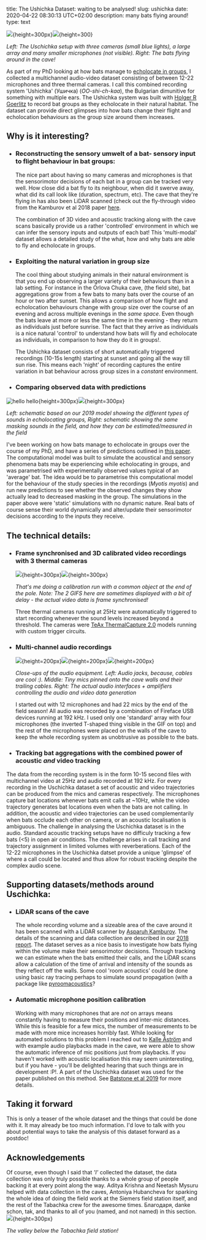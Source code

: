 title: The Ushichka Dataset: waiting to be analysed!
slug: ushichka
date: 2020-04-22 08:30:13 UTC+02:00
description: many bats flying around!
type: text

![](../images/DC6A5930_w.JPG){height=300px}![](../images/small_gifs/small_optim_orlova_chuka.gif){height=300}

*Left: The Uschichka setup with three cameras (small blue lights), a large array and many smaller microphones (not visible). Right: The bats flying around in the cave!*


As part of my PhD looking at how bats manage to [echolocate in groups](../research), I collected a multichannel audio-video dataset consisting of between 12-22 microphones and three thermal cameras.
I call this combined recording system 'Ushichka' (Ушичка) (*OO-shi-ch-kaa*), the Bulgarian dimunitive for something with multiple ears. The Ushichka system was built with <a href="https://www.orn.mpg.de/person/26282/2902144" target="_blank"> Holger R Goerlitz</a> to record bat
groups as they echolocate in their natural habitat. The dataset can provide direct glimpses into how bats change their flight and echolocation behaviours as 
the group size around them increases. 


## Why is it interesting?
* ### Reconstructing the sensory umwelt of a bat- sensory input to  flight behaviour in bat groups:
	The nice part about having so many cameras and microphones is that  the sensorimotor decisions of each bat in a group can be tracked very well. How close
	did a bat fly to its neighbour, when did it swerve away, what did its call look like (duration, spectrum, etc). The cave  that they're flying in has also been LiDAR scanned 
	(check out the fly-through video from the Kamburov et al 2018 paper [here](../publications). 

	The combination of 3D video and acoustic tracking along with the cave scans basically provide us a rather 'controlled' environment in which we can infer the sensory inputs
	and outputs of each bat! This 'multi-modal' dataset allows a detailed study of the what, how and why bats are able to fly and echolocate in groups.  

* ### Exploiting the natural variation in group size

	The cool thing about studying animals in their natural environment is that you end up observing a larger variety of their behaviours than in a lab setting. For instance in the Orlova Chuka cave, (the field site), bat aggregations grow from a 
	few bats to many bats over the course of an hour or two after sunset. This allows a comparison of how flight and echolocation behaviours change with group size over the course
	of an evening and across multiple evenings in the *same space*. Even though the bats leave at more or less the same time in the evening - they return as individuals just before sunrise. The fact
	that they arrive as individuals is a nice natural 'control' to understand how bats will fly and echolocate as individuals, in comparison to how they do it in groups!.
	
	The Ushichka dataset consists of short automatically triggered recordings (10-15s length) starting at sunset and going all the way till sun rise. This means each 'night' of 
	recording captures the entire variation in bat behaviour across group sizes in a *constant* environment. 

* ### Comparing observed data with predictions
![hello hello](../images/modelling_schematic.png){height=300px}![](../images/flying_bats_schematic.png){height=300px}

*Left: schematic based on our 2019 model showing the different types of sounds in echolocating groups, Right: schematic showing the same masking sounds in the field, and how they can be estimated/measured in the field*

I've been working on how bats manage to echolocate in groups over the course of my PhD, and have a series of predictions outlined in <a href="https://www.pnas.org/content/116/52/26662.short" target="_blank">this paper</a>.
The computational model was built to simulate the acoustical and sensory phenomena bats may be experiencing while echolocating in groups, and was parametrised with 
experimentally observed values typical of an 'average' bat. The idea would be to parametrise this computational model for the behaviour of the study species in the recordings 
(*Myotis myotis*) and run new predictions to see whether the observed changes they  show actually lead to decreased masking in the group. The simulations in the paper above
were 'static' simulations with no dynamic nature. Real bats of course sense their world dynamically and alter/update their sensorimotor decisions according to  the inputs they 
receive. 

## The technical details:

* ### Frame synchronised and 3D calibrated video recordings with 3 thermal cameras

	![](../images/small_gifs/small_optim_K1_wand.gif){height=300px}![](../images/small_gifs/small_optim_K3_wand.gif){height=300px}

	*That's me doing a calibration run with a common object at the end of the pole. Note: The 2 GIFS here are sometimes displayed with a bit of delay - the actual video data is frame synchronised!*

	Three thermal cameras running at 25Hz were automatically triggered to start recording whenever the sound levels increased beyond a threshold. The cameras
	were [TeAx ThermalCapture 2.0](https://thermalcapture.com/thermalcapture-2-0-640/) models running with custom trigger circuits. 

* ### Multi-channel audio recordings 

	![](../images/DSC06067.JPG){height=200px}![](../images/DSC05051.JPG){height=200px}![](../images/DSC06121.JPG){height=200px}

    *Close-ups of the audio equipment. Left: Audio jacks, because, cables are cool :). Middle: Tiny mics pinned onto the cave walls and their trailing cables. Right:   The actual audio interfaces + amplifiers controlling the audio and video data generation*
	
	I started out with 12 microphones and had 22 mics by the end of the field season! All audio was recorded by a combination of Fireface USB devices 
	running at 192 kHz. I used only one 'standard' array with four microphones (the inverted T-shaped thing visible in the GIF on top) and the rest of the microphones
	were placed on the walls of the cave to keep  the whole recording system as unobtrusive as possible to the bats. 

* ### Tracking bat aggregations with the combined power of acoustic *and* video tracking
The data from the recording system is in the form 10-15 second files with multichannel video at 25Hz and audio recorded at 192 kHz.
For every recording in the Uschichka dataset a set of acoustic and video trajectories can be produced from the mics and cameras respectively.
The microphones capture bat locations whenever bats emit calls at ~10Hz, while the video trajectory generates bat locations even when the bats are not calling.
In addition, the acoustic and video trajectories can be used complementarily when bats occlude each other on camera, or an acoustic localisation is ambiguous. 
The challenge in analysing the Uschichka dataset is in the audio. Standard acoustic tracking setups have no difficuly tracking a few bats (<5) in open air conditions.  The challenge arises in call tracking and trajectory assignment in limited volumes with reverberations. Each of the 12-22 microphones in the Uschichka datset provide a 
unique 'glimpse' of where a call could be located and thus allow for robust tracking despite the complex audio scene.


## Supporting datasets/methods around Uschichka:
* ### LiDAR scans of the cave

    The whole recording volume and a sizeable area of the cave around it has been scanned with a LiDAR scanner by <a href="https://www.linkedin.com/in/asparuh-kamburov-baa58525/?originalSubdomain=bg" target="_blank">Asparuh Kamburov</a>.
    The details of the scanning and data collection are described in our [2018 report](../publications). The dataset serves as a nice basis to investigate
    how bats flying within the volume make their sensorimotor decisions. Through tracking we can estimate when the bats emitted their calls, and the LiDAR scans allow
    a calculation of the time of arrival and intensity of the sounds as they reflect off the walls. Some cool 'room acoustics' could be done using basic ray tracing perhaps to simulate sound propagation (with a package like <a href="https://pyroomacoustics.readthedocs.io/en/pypi-release/index.html" target="_blank">pyroomacoustics</a>?

* ### Automatic microphone position calibration

    Working with many microphones that are *not* on arrays means constantly having to measure their positions and inter-mic distances. While this is feasible for 
    a few mics, the number of measurements to be made with more mice increases horribly fast. While looking for automated solutions to this problem I reached out
    to <a href="http://www.maths.lu.se/staff/kalleastrom/" target="_blank">Kalle Åström</a> and with example audio playbacks made in the cave, we were able to show the automatic inference of
    mic positions just from playbacks. If you haven't worked with acoustic localisation this may seem uninteresting, but if you have - you'll be delighted hearing that
    such things are in development :P!. A part of  the Uschichka dataset was used for the paper published on this method. See [Batstone et al 2019](../publications) 
    for more details. 

## Taking it forward
This is only a teaser of the whole dataset and the things that could be done with it. It may already be too much information. 
I'd love to talk with you about potential ways to take the analysis of this dataset forward as a postdoc!

## Acknowledgements
Of course, even though I said that *'I'* collected the dataset, the data collection was only truly possible thanks to a whole group of people backing it at every point along the way.
Aditya Krishna and Neetash Mysuru helped with data collection in the caves, Antoniya Hubancheva for sparking the whole idea of doing the field work at the Siemers field station itself,
and the rest of the Tabachka crew for the awesome times. Благодаря, danke schon, tak, and thanks to all of you (named, and not named) in this section. 
![](../images/DSC04822.JPG){height=300px}

*The valley below the Tabachka field station!*

